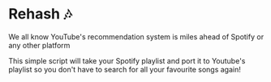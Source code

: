 # Rehash 🎶

We all know YouTube's recommendation system is miles ahead of Spotify or any other platform

This simple script will take your Spotify playlist and port it to Youtube's playlist so you don't have to search for all your favourite songs again!
